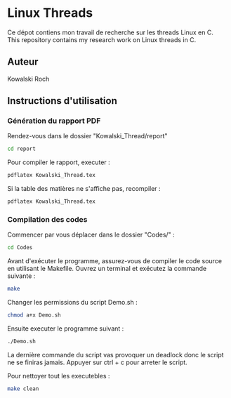 # Linux Threads

Ce dépot contiens mon travail de recherche sur les threads Linux en C.  
This repository contains my research work on Linux threads in C.

## Auteur

Kowalski Roch

## Instructions d'utilisation

### Génération du rapport PDF

Rendez-vous dans le dossier "Kowalski_Thread/report"

```bash
cd report
```

Pour compiler le rapport, executer :

```bash
pdflatex Kowalski_Thread.tex
```

Si la table des matières ne s'affiche pas, recompiler :

```bash
pdflatex Kowalski_Thread.tex
```

### Compilation des codes

Commencer par vous déplacer dans le dossier "Codes/" :

```bash
cd Codes
```

Avant d'exécuter le programme, assurez-vous de compiler le code source en utilisant le Makefile. Ouvrez un terminal et exécutez la commande suivante :

```bash
make
```

Changer les permissions du script Demo.sh :

```bash
chmod a+x Demo.sh
```

Ensuite executer le programme suivant :

```bash
./Demo.sh
```

La dernière commande du script vas provoquer un deadlock donc le script ne se finiras jamais.
Appuyer sur ctrl + c pour arreter le script.

Pour nettoyer tout les executebles :

```bash
make clean
```
